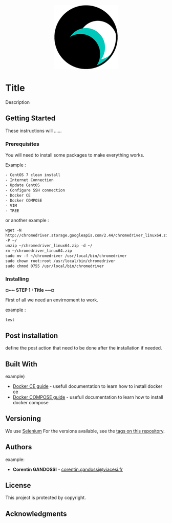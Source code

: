 <p align="center">
  <img width="200" height="200" src="https://github.com/PectenCorentin/testpec/blob/master/pectenlogo.png">
</p>

# Title 

Description

## Getting Started

These instructions will ......

### Prerequisites

You will need to install some packages to make everything works.

Example : 
```
- CentOS 7 clean install
- Internet Connection
- Update CentOS
- Configure SSH connection 
- Docker CE
- Docker COMPOSE
- VIM
- TREE
```
or another example :
```
wget -N http://chromedriver.storage.googleapis.com/2.44/chromedriver_linux64.zip -P ~/
unzip ~/chromedriver_linux64.zip -d ~/
rm ~/chromedriver_linux64.zip
sudo mv -f ~/chromedriver /usr/local/bin/chromedriver
sudo chown root:root /usr/local/bin/chromedriver
sudo chmod 0755 /usr/local/bin/chromedriver
```
### Installing


**¤~~ STEP 1 : Title ~~¤**

First of all we need an envirnoment to work.

example : 
```
test 
```

## Post installation 

define the post action that need to be done after the installation if needed.

## Built With

example)
* [Docker CE guide](https://docs.docker.com/install/linux/docker-ce/centos/) - usefull documentation to learn how to install docker ce
* [Docker COMPOSE guide](https://docs.docker.com/compose/install/) - usefull documentation to learn how to install docker compose

## Versioning

We use [Selenium](https://selenium.dev/) For the versions available, see the [tags on this repository](https://selenium.dev/downloads/). 

## Authors

example: 

* **Corentin GANDOSSI** - corentin.gandossi@viacesi.fr

## License

This project is protected by copyright.

## Acknowledgments
